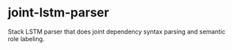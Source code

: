 # joint-lstm-parser
Stack LSTM parser that does joint dependency syntax parsing and semantic role labeling.
